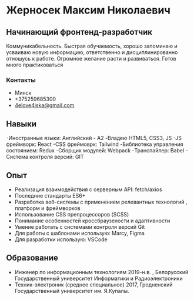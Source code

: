 # Жерносек Максим Николаевич
## Начинающий фронтенд-разработчик
Коммуникабельность. Быстрая обучаемость, хорошо запоминаю и 
усваиваю новую информацию, ответственно и дисциплинированно 
отношусь к работе. Огромное желание расти и развиваться. Готов много 
практиковаться

### Контакты
- Минск
- +375259685300
- 4elove4iska@gmail.com

## Навыки
-Иностранные языки: Английский - A2
-Владею HTML5, CSS3, JS
-JS фреймворк: React
-CSS фреймоврк: Tailwind
-Библиотека управления состоянием: Redux
-Сборщик модулей: Webpack
-Транспайлер: Babel
-Cистема контроля версий: GIT
## Опыт
- Реализация взаимодействия с серверным API: fetch/axios
- Последние стандарты ES6+
- Разработка веб-системы с применением релевантных технологий , 
платформ и фреймворков 
- Использование CSS препроцессоров (SCSS)
- Понимание особенностей кроссбраузености и адаптивности
- Умение работать с системами контроля версий Git
- Для работы с шаблонами использую: Marcy, Figma
- Для разработки использую: VSCode

## Образование
- Инженер по информационным технологиям
2019-н.в. , Белорусский Государственный университет Информатики и 
Радиоэлектроники
- Техник-электроник (среднее специальное)
2017, Гродненский Государственный университет им. Я.Купалы.
